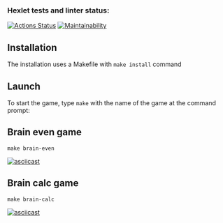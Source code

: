 ### Hexlet tests and linter status:

[![Actions Status](https://github.com/alistkov/frontend-project-44/workflows/hexlet-check/badge.svg)](https://github.com/alistkov/frontend-project-44/actions)
[![Maintainability](https://api.codeclimate.com/v1/badges/b9a59d89fb0d68f9b73a/maintainability)](https://codeclimate.com/github/alistkov/frontend-project-44/maintainability)

## Installation

The installation uses a Makefile with `make install` command

## Launch

To start the game, type `make` with the name of the game at the command prompt:

## Brain even game

```
make brain-even
```

[![asciicast](https://asciinema.org/a/PU9SUr77TEVyCuSYj5leu5taQ.svg)](https://asciinema.org/a/PU9SUr77TEVyCuSYj5leu5taQ)

## Brain calc game

```
make brain-calc
```

[![asciicast](https://asciinema.org/a/wlRX1wzUqy3pu2BVtDWFKeLPe.svg)](https://asciinema.org/a/wlRX1wzUqy3pu2BVtDWFKeLPe)
